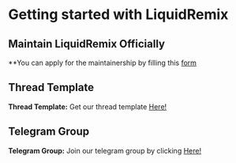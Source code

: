 # Getting started with LiquidRemix

## Maintain LiquidRemix Officially
**You can apply for the maintainership by filling this [form](https://docs.google.com/forms/d/e/1FAIpQLSc5xMqUQekNAZaJymGA-0hduNFLu6wz8XRzwqjVu5gfAy7r3w/viewform) 

## Thread Template
**Thread Template:** Get our thread template [Here!](https://raw.githubusercontent.com/LiquidRemix/getting_started/master/thread_template.txt)

## Telegram Group
**Telegram Group:** Join our telegram group by clicking [Here!](https://t.me/LiquidRemixChat)
